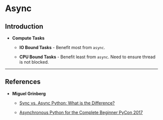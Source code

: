 # Async

## Introduction

* __Compute Tasks__

    * __IO Bound Tasks__ - Benefit most from `async`.

    * __CPU Bound Tasks__ - Benefit least from `async`. Need to ensure thread is not blocked.


---

## References

* __Miguel Grinberg__

    * [Sync vs. Async Python: What is the Difference?](https://blog.miguelgrinberg.com/post/sync-vs-async-python-what-is-the-difference)

    * [Asynchronous Python for the Complete Beginner PyCon 2017](https://www.youtube.com/watch?v=iG6fr81xHKA)